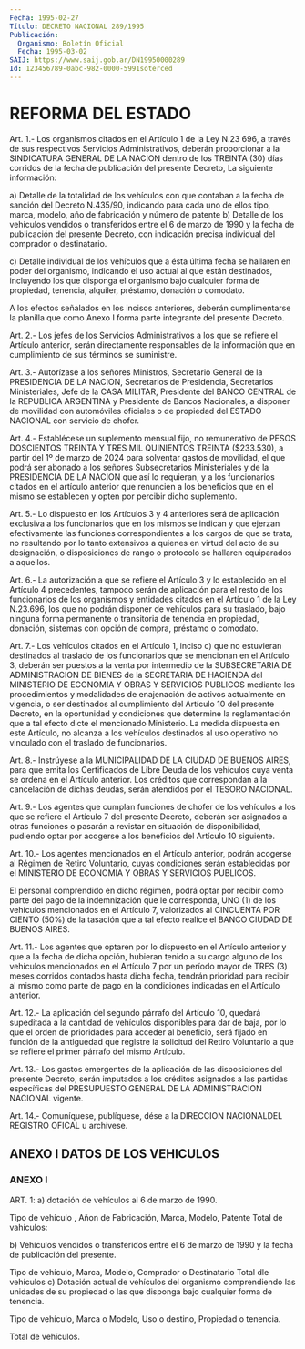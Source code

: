 ```yaml
---
Fecha: 1995-02-27
Título: DECRETO NACIONAL 289/1995
Publicación:
  Organismo: Boletín Oficial
  Fecha: 1995-03-02
SAIJ: https://www.saij.gob.ar/DN19950000289
Id: 123456789-0abc-982-0000-5991soterced
---
```

# REFORMA DEL ESTADO

<a id="1"></a>
Art. 1.- Los organismos citados en el Artículo 1 de la Ley N.23 696, a través de sus respectivos Servicios Administrativos, deberán proporcionar a la SINDICATURA GENERAL DE LA NACION dentro de los TREINTA (30) días corridos de la fecha de publicación del presente Decreto, La siguiente información:

a) Detalle de la totalidad de los vehículos con que contaban a la fecha de sanción del Decreto N.435/90, indicando para cada uno de ellos tipo, marca, modelo, año de fabricación y número de patente  b) Detalle de los vehículos vendidos o transferidos entre el 6 de marzo de 1990 y la fecha de publicación del presente Decreto, con indicación precisa individual del comprador o destinatario.

c) Detalle individual de los vehículos que a ésta última fecha se hallaren en poder del organismo, indicando el uso actual al que están destinados, incluyendo los que disponga el organismo bajo cualquier forma de propiedad, tenencia, alquiler, préstamo, donación o comodato.

A los efectos señalados en los incisos anteriores, deberán cumplimentarse la planilla que como Anexo I forma parte integrante del presente Decreto.

<a id="2"></a>
Art. 2.- Los jefes de los Servicios Administrativos a los que se refiere el Artículo anterior, serán directamente responsables de la información que en cumplimiento de sus términos se suministre.

<a id="3"></a>
Art. 3.- Autorízase a los señores Ministros, Secretario General de la PRESIDENCIA DE LA NACION, Secretarios de Presidencia, Secretarios Ministeriales, Jefe de la CASA MILITAR, Presidente del BANCO CENTRAL de la REPUBLICA ARGENTINA y Presidente de Bancos Nacionales, a disponer de movilidad con automóviles oficiales o de propiedad del ESTADO NACIONAL con servicio de chofer.

<a id="4"></a>
Art. 4.- Establécese un suplemento mensual fijo, no remunerativo de PESOS DOSCIENTOS TREINTA Y TRES MIL QUINIENTOS TREINTA ($233.530), a partir del 1º de marzo de 2024 para solventar gastos de movilidad, el que podrá ser abonado a los señores Subsecretarios Ministeriales y de la PRESIDENCIA DE LA NACION que así lo requieran, y a los funcionarios citados en el artículo anterior que renuncien a los beneficios que en el mismo se establecen y opten por percibir dicho suplemento.

<a id="5"></a>
Art. 5.- Lo dispuesto en los Artículos 3 y 4 anteriores será de aplicación exclusiva a los funcionarios que en los mismos se indican y que ejerzan efectivamente las funciones correspondientes a los cargos de que se trata, no resultando por lo tanto extensivos a quienes en virtud del acto de su designación, o disposiciones de rango o protocolo se hallaren equiparados a aquellos.

<a id="6"></a>
Art. 6.- La autorización a que se refiere el Artículo 3 y lo establecido en el Artículo 4 precedentes, tampoco serán de aplicación para el resto de los funcionarios de los organismos y entidades citados en el Artículo 1 de la Ley N.23.696, los que no podrán disponer de vehículos para su traslado, bajo ninguna forma permanente o transitoria de tenencia en propiedad, donación, sistemas con opción de compra, préstamo o comodato.

<a id="7"></a>
Art. 7.- Los vehículos citados en el Artículo 1, inciso c) que no estuvieran destinados al traslado de los funcionarios que se mencionan en el Artículo 3, deberán ser puestos a la venta por intermedio de la SUBSECRETARIA DE ADMINISTRACION DE BIENES de la SECRETARIA DE HACIENDA del MINISTERIO DE ECONOMIA Y OBRAS Y SERVICIOS PUBLICOS mediante los procedimientos y modalidades de enajenación de activos actualmente en vigencia, o ser destinados al cumplimiento del Artículo 10 del presente Decreto, en la oportunidad y condiciones que determine la reglamentación que a tal efecto dicte el mencionado Ministerio. La medida dispuesta en este Artículo, no alcanza a los vehículos destinados al uso operativo no vinculado con el traslado de funcionarios.

<a id="8"></a>
Art. 8.- Instrúyese a la MUNICIPALIDAD DE LA CIUDAD DE BUENOS AIRES, para que emita los Certificados de Libre Deuda de los vehículos cuya venta se ordena en el Artículo anterior. Los créditos que correspondan a la cancelación de dichas deudas, serán atendidos por el TESORO NACIONAL.

<a id="9"></a>
Art. 9.- Los agentes que cumplan funciones de chofer de los vehículos a los que se refiere el Artículo 7 del presente Decreto, deberán ser asignados a otras funciones o pasarán a revistar en situación de disponibilidad, pudiendo optar por acogerse a los beneficios del Artículo 10 siguiente.

<a id="10"></a>
Art. 10.- Los agentes mencionados en el Artículo anterior, podrán acogerse al Régimen de Retiro Voluntario, cuyas condiciones serán establecidas por el MINISTERIO DE ECONOMIA Y OBRAS Y SERVICIOS PUBLICOS.

El personal comprendido en dicho régimen, podrá optar por recibir como parte del pago de la indemnización que le corresponda, UNO (1) de los vehículos mencionados en el Artículo 7, valorizados al CINCUENTA POR CIENTO (50%) de la tasación que a tal efecto realice el BANCO CIUDAD DE BUENOS AIRES.

<a id="11"></a>
Art. 11.- Los agentes que optaren por lo dispuesto en el Artículo anterior y que a la fecha de dicha opción, hubieran tenido a su cargo alguno de los vehículos mencionados en el Artículo 7 por un período mayor de TRES (3) meses corridos contados hasta dicha fecha, tendrán prioridad para recibir al mismo como parte de pago en la condiciones indicadas en el Artículo anterior.

<a id="12"></a>
Art. 12.- La aplicación del segundo párrafo del Artículo 10, quedará supeditada a la cantidad de vehículos disponibles para dar de baja, por lo que el orden de prioridades para acceder al beneficio, será fijado en función de la antiguedad que registre la solicitud del Retiro Voluntario a que se refiere el primer párrafo del mismo Artículo.

<a id="13"></a>
Art. 13.- Los gastos emergentes de la aplicación de las disposiciones del presente Decreto, serán imputados a los créditos asignados a las partidas específicas del PRESUPUESTO GENERAL DE LA ADMINISTRACION NACIONAL vigente.

<a id="14"></a>
Art. 14.- Comuníquese, publíquese, dése a la DIRECCION NACIONALDEL REGISTRO OFICAL u archívese.

## ANEXO I DATOS DE LOS VEHICULOS

### ANEXO I

<a id="1"></a>
ART. 1: a) dotación de vehículos al 6 de marzo de 1990.

Tipo de vehículo , Añon de Fabricación, Marca, Modelo, Patente Total de vahículos:

b) Vehículos vendidos o transferidos entre el 6 de marzo de 1990 y la fecha de publicación del presente.

Tipo de vehículo, Marca, Modelo, Comprador o Destinatario Total dle vehículos c) Dotación actual de vehículos del organismo comprendiendo las unidades de su propiedad o las que disponga bajo cualquier forma de tenencia.

Tipo de vehículo, Marca o Modelo, Uso o destino, Propiedad o tenencia.

Total de vehículos.